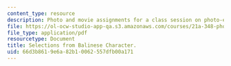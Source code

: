 ```yaml
---
content_type: resource
description: Photo and movie assignments for a class session on photo-essays and photo-ethnography.
file: https://ol-ocw-studio-app-qa.s3.amazonaws.com/courses/21a-348-photography-and-truth-spring-2008/66d3b8619e6a82b10062557dfb00a171_MIT21A_348S08_balinese.pdf
file_type: application/pdf
resourcetype: Document
title: Selections from Balinese Character.
uid: 66d3b861-9e6a-82b1-0062-557dfb00a171
---
```

